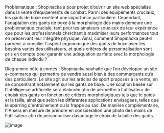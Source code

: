 Problématique : 
Shopinacka a pour projet d’ouvrir un site web spécialisé dans la vente d’équipements de combat. Parmi ces équipements cruciaux, les gants de boxe revêtent une importance particulière. Cependant, l'adaptation des gants de boxe à la morphologie des mains demeure une problématique cruciale, tant pour les amateurs soucieux de leur expérience que pour les professionnels cherchant à maximiser leurs performances tout en préservant leur intégrité physique. Ainsi, comment Shopinacka peut-il parvenir à concilier l'aspect ergonomique des gants de boxe avec les besoins variés des utilisateurs, et quels critères de personnalisation sont pris en compte pour garantir une adéquation parfaite avec la morphologie de chaque individu ?

Diagramme bête à cornes :
Shopinacka souhaite que l’on développe un site e-commerce qui permettra de vendre aussi bien à des commerçants qu’à des particuliers. Le site agit sur les articles de sport proposés à la vente, en se concentrant notamment sur les gants de boxe. Une solution basée sur l'intelligence artificielle sera élaborée afin de permettre à l'utilisateur de choisir des gants en fonction de critères morphologiques tels que le poids et la taille, ainsi que selon les différentes applications envisagées, telles que le sparring d'entraînement ou la frappe au sac. De manière complémentaire, l'IA sera en mesure de prendre en considération une photo des mains de l'utilisateur afin de personnaliser davantage le choix de la taille des gants.

![image](https://github.com/markosm77/analyse_besoin_boxe/assets/96230455/d1e271a4-4935-47b2-874c-49f37b509e23)

